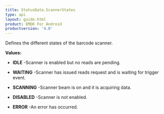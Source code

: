 ```yaml
---
title: StatusData.ScannerStates
type: api
layout: guide.html
product: EMDK For Android
productversion: '4.0'
---
```



Defines the different states of the barcode scanner.

**Values:**

* **IDLE** -Scanner is enabled but no reads are pending.

* **WAITING** -Scanner has issued reads request and is waiting for trigger event.

* **SCANNING** -Scanner beam is on and it is acquiring data.

* **DISABLED** -Scanner is not enabled.

* **ERROR** -An error has occurred.












